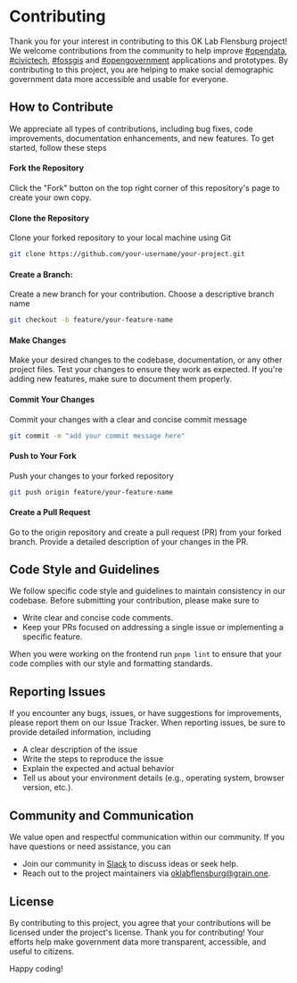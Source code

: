 # Contributing

Thank you for your interest in contributing to this OK Lab Flensburg project! We welcome contributions from the community to help improve [#opendata](https://github.com/topics/opendata), [#civictech](https://github.com/topics/civictech), [#fossgis](https://github.com/topics/fossgis) and [#opengovernment](https://github.com/topics/opengovernment) applications and prototypes. By contributing to this project, you are helping to make social demographic government data more accessible and usable for everyone.


## How to Contribute

We appreciate all types of contributions, including bug fixes, code improvements, documentation enhancements, and new features. To get started, follow these steps


#### Fork the Repository

Click the "Fork" button on the top right corner of this repository's page to create your own copy.


#### Clone the Repository

Clone your forked repository to your local machine using Git

```bash
git clone https://github.com/your-username/your-project.git
```


#### Create a Branch: 

Create a new branch for your contribution. Choose a descriptive branch name

```bash
git checkout -b feature/your-feature-name
```


#### Make Changes

Make your desired changes to the codebase, documentation, or any other project files. Test your changes to ensure they work as expected. If you're adding new features, make sure to document them properly.


#### Commit Your Changes

Commit your changes with a clear and concise commit message

```bash
git commit -m "add your commit message here"
```


#### Push to Your Fork

Push your changes to your forked repository

```bash
git push origin feature/your-feature-name
```


#### Create a Pull Request

Go to the origin repository and create a pull request (PR) from your forked branch. Provide a detailed description of your changes in the PR.


## Code Style and Guidelines

We follow specific code style and guidelines to maintain consistency in our codebase. Before submitting your contribution, please make sure to

- Write clear and concise code comments.
- Keep your PRs focused on addressing a single issue or implementing a specific feature.

When you were working on the frontend run `pnpm lint` to ensure that your code complies with our style and formatting standards.


## Reporting Issues

If you encounter any bugs, issues, or have suggestions for improvements, please report them on our Issue Tracker. When reporting issues, be sure to provide detailed information, including

- A clear description of the issue
- Write the steps to reproduce the issue
- Explain the expected and actual behavior
- Tell us about your environment details (e.g., operating system, browser version, etc.).


## Community and Communication

We value open and respectful communication within our community. If you have questions or need assistance, you can

- Join our community in [Slack](https://openknowledgegermany.slack.com) to discuss ideas or seek help.
- Reach out to the project maintainers via [oklabflensburg@grain.one](oklabflensburg@grain.one).


## License

By contributing to this project, you agree that your contributions will be licensed under the project's license. Thank you for contributing! Your efforts help make government data more transparent, accessible, and useful to citizens.

Happy coding!